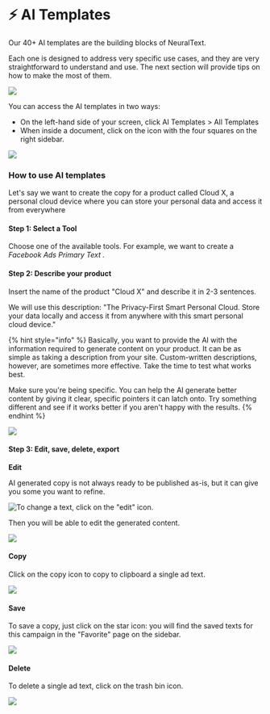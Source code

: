 # ⚡ AI Templates

Our 40+ AI templates are the building blocks of NeuralText.

Each one is designed to address very specific use cases, and they are very straightforward to understand and use. The next section will provide tips on how to make the most of them.

![](<../../.gitbook/assets/image (7).png>)

You can access the AI templates in two ways:

* On the left-hand side of your screen, click AI Templates > All Templates
* When inside a document, click on the icon with the four squares on the right sidebar.

![](<../../.gitbook/assets/image (18).png>)

### How to use AI templates

Let's say we want to create the copy for a product called Cloud X, a personal cloud device where you can store your personal data and access it from everywhere

#### Step 1: Select a Tool

Choose one of the available tools. For example, we want to create a _Facebook Ads Primary Text ._

#### Step 2: Describe your product

Insert the name of the product "Cloud X" and describe it in 2-3 sentences.

We will use this description: "The Privacy-First Smart Personal Cloud. Store your data locally and access it from anywhere with this smart personal cloud device."

{% hint style="info" %}
Basically, you want to provide the AI with the information required to generate content on your product. It can be as simple as taking a description from your site. Custom-written descriptions, however, are sometimes more effective. Take the time to test what works best.

Make sure you're being specific. You can help the AI generate better content by giving it clear, specific pointers it can latch onto. Try something different and see if it works better if you aren't happy with the results.
{% endhint %}

![](<../../.gitbook/assets/CleanShot 2022-06-24 at 08.14.38@2x.png>)

#### Step 3: Edit, save, delete, export

**Edit**

AI generated copy is not always ready to be published as-is, but it can give you some you want to refine.

![To change a text, click on the "edit" icon.](<../../.gitbook/assets/CleanShot 2022-06-24 at 08.18.35@2x.png>)



Then you will be able to edit the generated content.

![](<../../.gitbook/assets/CleanShot 2022-06-24 at 08.16.01@2x.png>)

#### Copy

Click on the copy icon to copy to clipboard a single ad text.

![](<../../.gitbook/assets/CleanShot 2022-06-24 at 08.23.00@2x (1).png>)

#### Save

To save a copy, just click on the star icon: you will find the saved texts for this campaign in the "Favorite" page on the sidebar.

![](<../../.gitbook/assets/CleanShot 2022-06-24 at 08.23.00@2x (2).png>)

#### Delete

To delete a single ad text, click on the trash bin icon.

![](<../../.gitbook/assets/CleanShot 2022-06-24 at 08.23.00@2x.png>)
